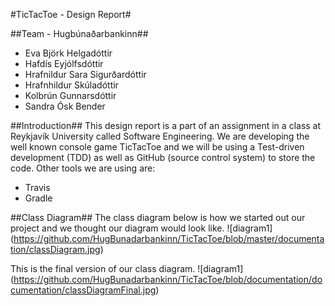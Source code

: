#TicTacToe - Design Report#


##Team - Hugbúnaðarbankinn##

* Eva Björk Helgadóttir
* Hafdís Eyjólfsdóttir
* Hrafnildur Sara Sigurðardóttir
* Hrafnhildur Skúladóttir
* Kolbrún Gunnarsdóttir
* Sandra Ósk Bender

##Introduction##
This design report is a part of an assignment in a class at Reykjavík University called Software Engineering. 
We are developing the well known console game TicTacToe and we will be using a Test-driven development (TDD) as well as GitHub (source control system) to store the code.
Other tools we are using are:
* Travis
* Gradle

##Class Diagram##
The class diagram below is how we started out our project and we thought our diagram would look like.
![diagram1] (https://github.com/HugBunadarbankinn/TicTacToe/blob/master/documentation/classDiagram.jpg)

This is the final version of our class diagram.
![diagram1] (https://github.com/HugBunadarbankinn/TicTacToe/blob/documentation/documentation/classDiagramFinal.jpg)
